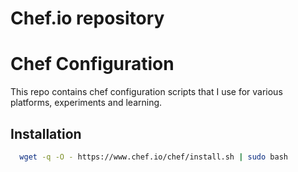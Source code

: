 Chef.io repository
==================

# Chef Configuration
This repo contains chef configuration scripts that I use for various platforms, experiments and learning.

## Installation
```bash
  wget -q -O - https://www.chef.io/chef/install.sh | sudo bash
```

